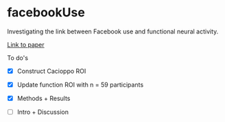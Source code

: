 # facebookUse
Investigating the link between Facebook use and functional neural activity.

[Link to paper](https://docs.google.com/document/d/1t39q-43k76ROCdYG_A5wPMmsm5TkFuuAYGIN404wap4/edit?usp=sharing)


To do's

- [x] Construct Cacioppo ROI

- [x] Update function ROI with n = 59 participants

- [x] Methods + Results

- [ ] Intro + Discussion